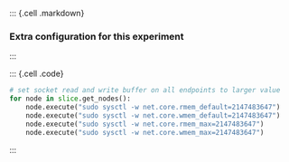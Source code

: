 ::: {.cell .markdown}
### Extra configuration for this experiment
:::

::: {.cell .code}
```python
# set socket read and write buffer on all endpoints to larger value
for node in slice.get_nodes():
    node.execute("sudo sysctl -w net.core.rmem_default=2147483647")
    node.execute("sudo sysctl -w net.core.wmem_default=2147483647")
    node.execute("sudo sysctl -w net.core.rmem_max=2147483647")
    node.execute("sudo sysctl -w net.core.wmem_max=2147483647")
```
:::

